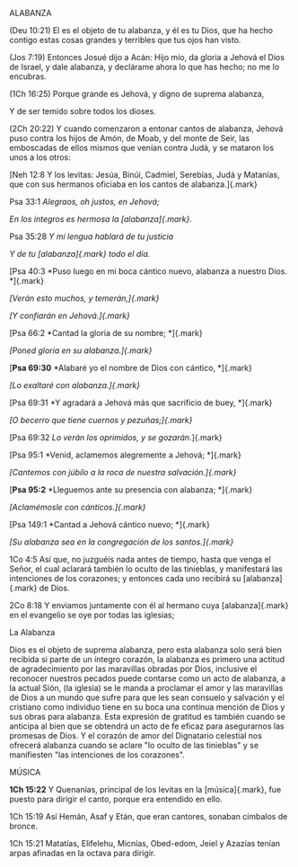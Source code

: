 ALABANZA

(Deu 10:21) El es el objeto de tu alabanza, y él es tu Dios, que ha
hecho contigo estas cosas grandes y terribles que tus ojos han visto.

(Jos 7:19) Entonces Josué dijo a Acán: Hijo mío, da gloria a Jehová el
Dios de Israel, y dale alabanza, y declárame ahora lo que has hecho; no
me lo encubras.

(1Ch 16:25) Porque grande es Jehová, y digno de suprema alabanza,

Y de ser temido sobre todos los dioses.

(2Ch 20:22) Y cuando comenzaron a entonar cantos de alabanza, Jehová
puso contra los hijos de Amón, de Moab, y del monte de Seir, las
emboscadas de ellos mismos que venían contra Judá, y se mataron los unos
a los otros:

[Neh 12:8 Y los levitas: Jesúa, Binúi, Cadmiel, Serebías, Judá y
Matanías, que con sus hermanos oficiaba en los cantos de
alabanza.]{.mark}

Psa 33:1 *Alegraos, oh justos, en Jehová;*

*En los íntegros es hermosa la [alabanza]{.mark}.*

Psa 35:28 *Y mi lengua hablará de tu justicia*

*Y de tu [alabanza]{.mark} todo el día.*

[Psa 40:3 *Puso luego en mi boca cántico nuevo, alabanza a nuestro Dios.
*]{.mark}

*[Verán esto muchos, y temerán,]{.mark}*

*[Y confiarán en Jehová.]{.mark}*

[Psa 66:2 *Cantad la gloria de su nombre; *]{.mark}

*[Poned gloria en su alabanza.]{.mark}*

[**Psa 69:30** *Alabaré yo el nombre de Dios con cántico, *]{.mark}

*[Lo exaltaré con alabanza.]{.mark}*

[Psa 69:31 *Y agradará a Jehová más que sacrificio de buey, *]{.mark}

*[O becerro que tiene cuernos y pezuñas;]{.mark}*

[Psa 69:32 *Lo verán los oprimidos, y se gozarán.*]{.mark}

[Psa 95:1 *Venid, aclamemos alegremente a Jehová; *]{.mark}

*[Cantemos con júbilo a la roca de nuestra salvación.]{.mark}*

[**Psa 95:2** *Lleguemos ante su presencia con alabanza; *]{.mark}

*[Aclamémosle con cánticos.]{.mark}*

[Psa 149:1 *Cantad a Jehová cántico nuevo; *]{.mark}

*[Su alabanza sea en la congregación de los santos.]{.mark}*

1Co 4:5 Así que, no juzguéis nada antes de tiempo, hasta que venga el
Señor, el cual aclarará también lo oculto de las tinieblas, y
manifestará las intenciones de los corazones; y entonces cada uno
recibirá su [alabanza]{.mark} de Dios.

2Co 8:18 Y enviamos juntamente con él al hermano cuya [alabanza]{.mark}
en el evangelio se oye por todas las iglesias;

La Alabanza

Dios es el objeto de suprema alabanza, pero esta alabanza solo será bien
recibida si parte de un íntegro corazón, la alabanza es primero una
actitud de agradecimiento por las maravillas obradas por Dios, inclusive
el reconocer nuestros pecados puede contarse como un acto de alabanza, a
la actual Sión, (la iglesia) se le manda a proclamar el amor y las
maravillas de Dios a un mundo que sufre para que les sean consuelo y
salvación y el cristiano como individuo tiene en su boca una continua
mención de Dios y sus obras para alabanza. Esta expresión de gratitud es
también cuando se anticipa al bien que se obtendrá un acto de fe eficaz
para asegurarnos las promesas de Dios. Y el corazón de amor del
Dignatario celestial nos ofrecerá alabanza cuando se aclare "lo oculto
de las tinieblas" y se manifiesten "las intenciones de los corazones".

MÚSICA

**1Ch 15:22** Y Quenanías, principal de los levitas en la
[música]{.mark}, fue puesto para dirigir el canto, porque era entendido
en ello.

1Ch 15:19 Así Hemán, Asaf y Etán, que eran cantores, sonaban címbalos de
bronce.

1Ch 15:21 Matatías, Elifelehu, Micnías, Obed-edom, Jeiel y Azazías
tenían arpas afinadas en la octava para dirigir.
